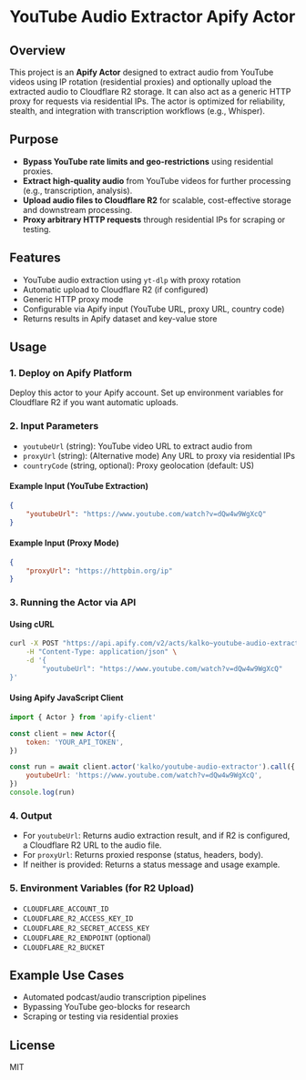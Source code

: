 # YouTube Audio Extractor Apify Actor

## Overview

This project is an **Apify Actor** designed to extract audio from YouTube videos using IP rotation (residential proxies) and optionally upload the extracted audio to Cloudflare R2 storage. It can also act as a generic HTTP proxy for requests via residential IPs. The actor is optimized for reliability, stealth, and integration with transcription workflows (e.g., Whisper).

## Purpose

-   **Bypass YouTube rate limits and geo-restrictions** using residential proxies.
-   **Extract high-quality audio** from YouTube videos for further processing (e.g., transcription, analysis).
-   **Upload audio files to Cloudflare R2** for scalable, cost-effective storage and downstream processing.
-   **Proxy arbitrary HTTP requests** through residential IPs for scraping or testing.

## Features

-   YouTube audio extraction using `yt-dlp` with proxy rotation
-   Automatic upload to Cloudflare R2 (if configured)
-   Generic HTTP proxy mode
-   Configurable via Apify input (YouTube URL, proxy URL, country code)
-   Returns results in Apify dataset and key-value store

## Usage

### 1. Deploy on Apify Platform

Deploy this actor to your Apify account. Set up environment variables for Cloudflare R2 if you want automatic uploads.

### 2. Input Parameters

-   `youtubeUrl` (string): YouTube video URL to extract audio from
-   `proxyUrl` (string): (Alternative mode) Any URL to proxy via residential IPs
-   `countryCode` (string, optional): Proxy geolocation (default: US)

#### Example Input (YouTube Extraction)

```json
{
    "youtubeUrl": "https://www.youtube.com/watch?v=dQw4w9WgXcQ"
}
```

#### Example Input (Proxy Mode)

```json
{
    "proxyUrl": "https://httpbin.org/ip"
}
```

### 3. Running the Actor via API

#### Using cURL

```sh
curl -X POST "https://api.apify.com/v2/acts/kalko~youtube-audio-extractor/runs?token=YOUR_API_TOKEN" \
	-H "Content-Type: application/json" \
	-d '{
		"youtubeUrl": "https://www.youtube.com/watch?v=dQw4w9WgXcQ"
}'
```

#### Using Apify JavaScript Client

```js
import { Actor } from 'apify-client'

const client = new Actor({
    token: 'YOUR_API_TOKEN',
})

const run = await client.actor('kalko/youtube-audio-extractor').call({
    youtubeUrl: 'https://www.youtube.com/watch?v=dQw4w9WgXcQ',
})
console.log(run)
```

### 4. Output

-   For `youtubeUrl`: Returns audio extraction result, and if R2 is configured, a Cloudflare R2 URL to the audio file.
-   For `proxyUrl`: Returns proxied response (status, headers, body).
-   If neither is provided: Returns a status message and usage example.

### 5. Environment Variables (for R2 Upload)

-   `CLOUDFLARE_ACCOUNT_ID`
-   `CLOUDFLARE_R2_ACCESS_KEY_ID`
-   `CLOUDFLARE_R2_SECRET_ACCESS_KEY`
-   `CLOUDFLARE_R2_ENDPOINT` (optional)
-   `CLOUDFLARE_R2_BUCKET`

## Example Use Cases

-   Automated podcast/audio transcription pipelines
-   Bypassing YouTube geo-blocks for research
-   Scraping or testing via residential proxies

## License

MIT
